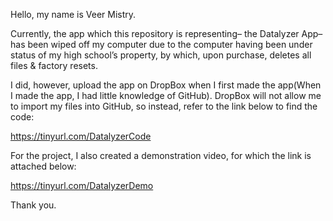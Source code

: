 Hello, my name is Veer Mistry.

Currently, the app which this repository is representing– the Datalyzer App– has been wiped off my computer due to the computer having been under status of my high school’s property, by which, upon purchase, deletes all files & factory resets.

I did, however, upload the app on DropBox when I first made the app(When I made the app, I had little knowledge of GitHub). DropBox will not allow me to import my files into GitHub, so instead, refer to the link below to find the code:

https://tinyurl.com/DatalyzerCode 

For the project, I also created a demonstration video, for which the link is attached below:

https://tinyurl.com/DatalyzerDemo

Thank you.
